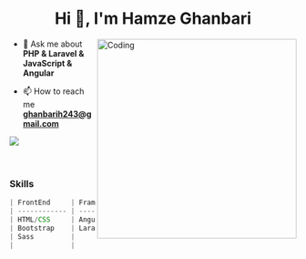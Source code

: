 <h1 align="center">Hi 👋, I'm Hamze Ghanbari </h1>

<img 
     align="right" alt="Coding" width="350" 
     src="https://cdn.dribbble.com/users/330915/screenshots/3587000/10_coding_dribbble.gif"> 

    
     
- 💬 Ask me about **PHP & Laravel & JavaScript & Angular**

- 📫 How to reach me **ghanbarih243@gmail.com**


 <a href="https://github.com/hamze-ghanbari">
    <img src="https://github-stats-alpha.vercel.app/api?username=hamze-ghanbari&cc=22272e&tc=37BCF6&ic=fff&bc=0000">
</a>
  <br><br>
<!--<img align="center" src="https://github-readme-streak-stats.herokuapp.com/?user=hamze-ghanbari&" alt="hamze-ghanbari" /> -->
 <br>
 
### Skills
```javascript
| FrontEnd     | Frameworks    | Databases    | Languages  | Libraries | Desing   | Tools
| ------------ | ------------- | ------------ | ---------- | -------   | -------- | ------
| HTML/CSS     | Angular       | MySQL        | PHP        | Jquery    | Rest Api | Git
| Bootstrap    | Laravel       |              | SQL        | axios     | MVC      | GitLab
| Sass         |               |              | TypeScript | RxJs      |          | GitHub
|              |               |              | JavaScript |           |          |
```
<br><br>
<!--
  [![Top Langs](https://github-readme-stats.vercel.app/api/top-langs/?username=hamze-ghanbari&theme=gotham&layout=compact)](https://github.com/hamze-ghanbari/hamze-ghanbari)
![Arman's github stats](https://github-readme-stats.vercel.app/api?username=hamze-ghanbari&show_icons=true&theme=gotham) 
